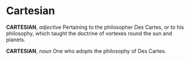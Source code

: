 # Cartesian

**CARTESIAN**, _adjective_ Pertaining to the philosopher Des Cartes, or to his philosophy, which taught the doctrine of vortexes round the sun and planets.

**CARTESIAN**, _noun_ One who adopts the philosophy of Des Cartes.